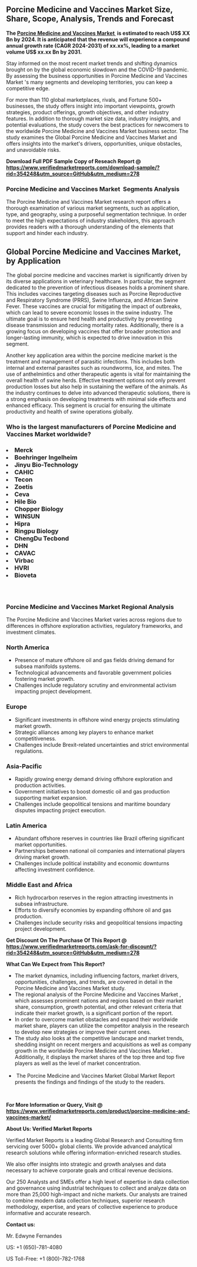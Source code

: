 <h2><strong>Porcine Medicine and Vaccines Market Size, Share, Scope, Analysis, Trends and Forecast</strong></h2><p><strong>The&nbsp;<a href="https://www.verifiedmarketreports.com/download-sample/?rid=354248&utm_source=GitHub&utm_medium=278" target="_blank">Porcine Medicine and Vaccines Market </a>&nbsp;is estimated to reach US$ XX Bn by 2024. It is anticipated that the revenue will experience a compound annual growth rate (CAGR 2024-2031) of xx.xx%, leading to a market volume US$ xx.xx Bn by 2031.</strong></p><p>Stay informed on the most recent market trends and shifting dynamics brought on by the global economic slowdown and the COVID-19 pandemic. By assessing the business opportunities in Porcine Medicine and Vaccines Market 's many segments and developing territories, you can keep a competitive edge.</p><p>For more than 110 global marketplaces, rivals, and Fortune 500+ businesses, the study offers insight into important viewpoints, growth strategies, product offerings, growth objectives, and other industry features. In addition to thorough market size data, industry insights, and potential evaluations, the study covers the best practices for newcomers to the worldwide Porcine Medicine and Vaccines Market business sector. The study examines the Global Porcine Medicine and Vaccines Market and offers insights into the market's drivers, opportunities, unique obstacles, and unavoidable risks.</p><p id="" class=""><strong>Download Full PDF Sample Copy of Reseach Report @ <a href="https://www.verifiedmarketreports.com/download-sample/?rid=354248&utm_source=GitHub&utm_medium=278" target="_blank">https://www.verifiedmarketreports.com/download-sample/?rid=354248&utm_source=GitHub&utm_medium=278</a></strong></p><h3>Porcine Medicine and Vaccines Market &nbsp;Segments Analysis</h3><p>The Porcine Medicine and Vaccines Market research report offers a thorough examination of various market segments, such as application, type, and geography, using a purposeful segmentation technique. In order to meet the high expectations of industry stakeholders, this approach provides readers with a thorough understanding of the elements that support and hinder each industry.<br /> <h2>Global Porcine Medicine and Vaccines Market, by Application</h2><p>The global porcine medicine and vaccines market is significantly driven by its diverse applications in veterinary healthcare. In particular, the segment dedicated to the prevention of infectious diseases holds a prominent share. This includes vaccines targeting diseases such as Porcine Reproductive and Respiratory Syndrome (PRRS), Swine Influenza, and African Swine Fever. These vaccines are crucial for mitigating the impact of outbreaks, which can lead to severe economic losses in the swine industry. The ultimate goal is to ensure herd health and productivity by preventing disease transmission and reducing mortality rates. Additionally, there is a growing focus on developing vaccines that offer broader protection and longer-lasting immunity, which is expected to drive innovation in this segment.</p><p>Another key application area within the porcine medicine market is the treatment and management of parasitic infections. This includes both internal and external parasites such as roundworms, lice, and mites. The use of anthelmintics and other therapeutic agents is vital for maintaining the overall health of swine herds. Effective treatment options not only prevent production losses but also help in sustaining the welfare of the animals. As the industry continues to delve into advanced therapeutic solutions, there is a strong emphasis on developing treatments with minimal side effects and enhanced efficacy. This segment is crucial for ensuring the ultimate productivity and health of swine operations globally.</p></p><h3 id="" class="">Who is the largest manufacturers of&nbsp;Porcine Medicine and Vaccines Market worldwide?</h3><h3 class=""></Li><Li>Merck</Li><Li> Boehringer Ingelheim</Li><Li> Jinyu Bio-Technology</Li><Li> CAHIC</Li><Li> Tecon</Li><Li> Zoetis</Li><Li> Ceva</Li><Li> Hile Bio</Li><Li> Chopper Biology</Li><Li> WINSUN</Li><Li> Hipra</Li><Li> Ringpu Biology</Li><Li> ChengDu Tecbond</Li><Li> DHN</Li><Li> CAVAC</Li><Li> Virbac</Li><Li> HVRI</Li><Li> Bioveta</h3><h3 id="" class="">&nbsp;</h3><h3 id="" class="">Porcine Medicine and Vaccines Market Regional Analysis</h3><p id="" class="">The Porcine Medicine and Vaccines Market varies across regions due to differences in offshore exploration activities, regulatory frameworks, and investment climates.</p><h3 id="" class="">North America</h3><ul><li>Presence of mature offshore oil and gas fields driving demand for subsea manifolds systems.</li><li>Technological advancements and favorable government policies fostering market growth.</li><li>Challenges include regulatory scrutiny and environmental activism impacting project development.</li></ul><h3 id="" class="">Europe</h3><ul><li>Significant investments in offshore wind energy projects stimulating market growth.</li><li>Strategic alliances among key players to enhance market competitiveness.</li><li>Challenges include Brexit-related uncertainties and strict environmental regulations.</li></ul><h3 id="" class="">Asia-Pacific</h3><ul><li>Rapidly growing energy demand driving offshore exploration and production activities.</li><li>Government initiatives to boost domestic oil and gas production supporting market expansion.</li><li>Challenges include geopolitical tensions and maritime boundary disputes impacting project execution.</li></ul><h3 id="" class="">Latin America</h3><ul><li>Abundant offshore reserves in countries like Brazil offering significant market opportunities.</li><li>Partnerships between national oil companies and international players driving market growth.</li><li>Challenges include political instability and economic downturns affecting investment confidence.</li></ul><h3 id="" class="">Middle East and Africa</h3><ul><li>Rich hydrocarbon reserves in the region attracting investments in subsea infrastructure.</li><li>Efforts to diversify economies by expanding offshore oil and gas production.</li><li>Challenges include security risks and geopolitical tensions impacting project development.</li></ul><p id="" class=""><strong>Get Discount On The Purchase Of This Report @ <a href="https://www.verifiedmarketreports.com/ask-for-discount/?rid=354248&utm_source=GitHub&utm_medium=278" target="_blank">https://www.verifiedmarketreports.com/ask-for-discount/?rid=354248&utm_source=GitHub&utm_medium=278</a></strong></p><p><strong>What Can We Expect from This Report?</strong></p><ul><li>The market dynamics, including influencing factors, market drivers, opportunities, challenges, and trends, are covered in detail in the Porcine Medicine and Vaccines Market study.<br /> </li><li>The regional analysis of the Porcine Medicine and Vaccines Market , which assesses prominent nations and regions based on their market share, consumption, growth potential, and other relevant criteria that indicate their market growth, is a significant portion of the report.<br /> </li><li>In order to overcome market obstacles and expand their worldwide market share, players can utilize the competitor analysis in the research to develop new strategies or improve their current ones.<br /> </li><li>The study also looks at the competitive landscape and market trends, shedding insight on recent mergers and acquisitions as well as company growth in the worldwide Porcine Medicine and Vaccines Market . Additionally, it displays the market shares of the top three and top five players as well as the level of market concentration.<br /><br /></li><li>&nbsp;The Porcine Medicine and Vaccines Market Global Market Report presents the findings and findings of the study to the readers.</li></ul><p id="" class="">&nbsp;</p><p id="" class=""><strong>For More Information or Query, Visit @ <a href="https://www.verifiedmarketreports.com/product/porcine-medicine-and-vaccines-market/" target="_blank">https://www.verifiedmarketreports.com/product/porcine-medicine-and-vaccines-market/</a></strong></p><p id="" class=""><strong>About Us: Verified Market Reports</strong></p><p id="" class="">Verified Market Reports is a leading Global Research and Consulting firm servicing over 5000+ global clients. We provide advanced analytical research solutions while offering information-enriched research studies.</p><p id="" class="">We also offer insights into strategic and growth analyses and data necessary to achieve corporate goals and critical revenue decisions.</p><p id="" class="">Our 250 Analysts and SMEs offer a high level of expertise in data collection and governance using industrial techniques to collect and analyze data on more than 25,000 high-impact and niche markets. Our analysts are trained to combine modern data collection techniques, superior research methodology, expertise, and years of collective experience to produce informative and accurate research.</p><p id="" class=""><strong>Contact us:</strong></p><p id="" class="">Mr. Edwyne Fernandes</p><p id="" class="">US: +1 (650)-781-4080</p><p id="" class="">US Toll-Free: +1 (800)-782-1768</p>
